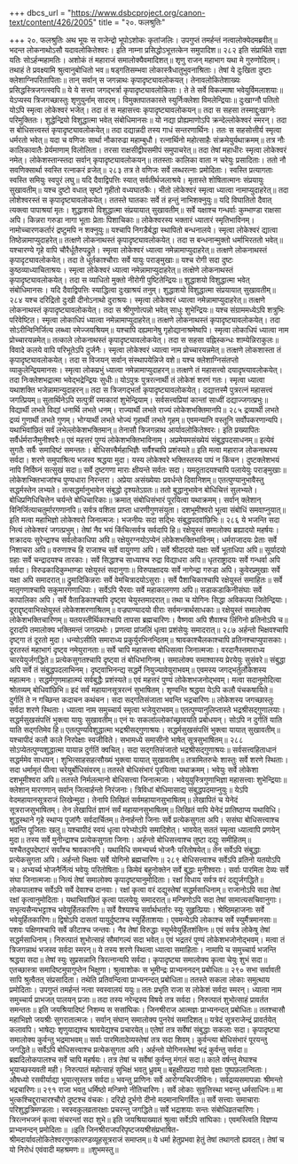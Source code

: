 +++
dbcs_url = "https://www.dsbcproject.org/canon-text/content/426/2005"
title = "२०. फलश्रुतिः"

+++
२०. फलश्रुतिः
अथ भूयः स राजेन्द्रो भूपोऽशोकः कृतांजलिः।
उपगुप्तं तमर्हन्तं नत्वालोक्येदमब्रवीत्॥
भदन्त लोकनाथोऽसौ यदावलोकितेश्वरः।
इति नाम्ना प्रसिद्धोऽभूत्तत्केन समुपादिश॥
२८२
इति संप्रार्थिते राज्ञा यतिः सोऽर्हन्महामतिः।
अशोकं तं महाराजं समालोक्यैवमादिशत्॥
शृणु राजन् महाभाग यथा मे गुरुणोदितम्।
तथाहं ते प्रवक्ष्यामि श्रुत्वानुबोधितो भव॥
षड्गतिसम्भवा लोकास्त्रैधातुभुवनाश्रिताः।
तेषां ये दुःखिता दुष्टाः क्लेशाग्निपरितापिताः॥
तान् सर्वान् स जगन्नाथः कृपादृष्ट्यावलोकयत्।
तेनावलोकितेशाख्यः प्रसिद्धस्त्रिजगत्स्वपि॥
ये ये सत्त्वा जगद्भर्त्रा कृपादृष्ट्यावलोकिताः।
ते ते सर्वे विकल्माषा भवेयुर्विमलाशयाः॥
येऽप्यस्य त्रिजगच्छास्तुः शृणुयुर्नाम् सादरम्।
विमुक्तपातकास्ते स्युर्निःक्लेशा विमलेन्द्रियाः॥
दुःखाग्नौ पतितो योऽपि स्मृत्वा लोकेश्वरं भजेत्।
तदा तं स महासत्त्वः कृपादृष्ट्यावलोकयन्॥
तदा स सहसा तस्माद्दुःखाग्नेः परिमुक्तितः।
शुद्धेन्द्रियो विशुद्धात्मा भवेत् संबोधिमानसः॥
यो नद्या प्रोह्यमाणोऽपि क्रन्देल्लोकेश्वरं स्मरन्।
तदा स बोधिसत्त्वस्तं कृपादृष्ट्यावलोकयेत्॥
तदा दद्यान्नदी तस्य गाधं सन्तरणार्थिनः।
ततः स सहसोत्तीर्य स्मृत्वा धर्मरतो भवेत्॥
यदा च वणिजः सार्था नौकारुढा महाम्बुधौ।
रत्नार्थिनो महोत्साहैः संक्रमेयुर्यथाक्रमम्॥
तत्र नौः कालिकावातैः प्रेर्यमाणाम् विलोलिता।
तरसा राक्षसीद्वीपसमीपं समुपाचरेत्॥
तदा तेषां महाधीरः स्मृत्वा लोकेश्वरं नमेत्।
लोकेशस्तान्स्तदा सर्वान् कृपादृष्ट्यावलोकयन्॥
ततस्ताः कालिका वाता न चरेयुः प्रसादिताः।
ततो नौ सवणिक्सार्था स्वस्ति रत्नाकरं व्रजेत्॥
२८३
तत्र ते वणिजः सर्वे लब्धरत्नाः प्रमोदिताः।
स्वस्ति प्रत्यागताः स्वस्ति समियुः स्वपुरं लघु॥
यदि दैवाद्विपत्तिः स्यात् सर्वतीर्थजलाश्रये।
मृतास्ते शोषितात्मानः संप्रयायुः सुखावतीम्॥
यश्च दुष्टो वधात् सृष्टो गृहीतो वध्यघातकैः।
भीतो लोकेश्वरं स्मृत्वा ध्यात्वा नामाप्युदाहरेत्॥
तदा लोशेश्वरस्तं स कृपादृष्ट्यावलोकयेत्।
ततस्ते घातकाः सर्वे तं हन्तुं नाभिशक्नुयुः॥
यदि विघातितो दैवात् त्यक्त्वा पापाश्रयां मृतः।
शुद्धाशयो विशुद्धात्मा संप्रयायात् सुखावतीम्॥
सर्वे यक्षाश्च गन्धर्वाः कुम्भाण्डा राक्षसा अपि।
किन्नरा गरुडा नागा भूताः प्रेताः पिशाचिकाः॥
लोकेश्वरस्य भक्तारं ध्यातारं स्मृतिभाविनम्।
नामोच्चारणकर्तारं द्रष्टुमपि न शक्नुयुः॥
यश्चापि निगडैर्बद्धा स्थापितो बन्धनालये। 
स्मृत्वा लोकेश्वरं द्यात्वा तिष्ठेन्नामाप्युदाहरेत्॥
तत्क्षणे लोकनाथस्तं कृपादृष्ट्यावलोकयेत्।
तदा स बन्धनान्मुक्तो धर्माभिरततो भवेत्॥
यश्चारण्ये गृहे वापि चौरैर्धूतैरुपद्रुते।
स्मृत्वा लोकेश्वरं ध्यात्वा नमेन्नामाप्युदाहरेत्॥
तत्क्षणे लोकनाथस्तं कृपादृट्यावलोकयेत्।
तदा ते धूर्तकाश्चौराः सर्वे यायुः पराङ्मुखाः॥
यश्च रोगी सदा दुष्टः कुष्ठव्याध्याचिताश्रयः।
स्मृत्वा लोकेश्वरं ध्यात्वा नमेन्नामाप्युदाहरेत्॥
तत्क्षेणे लोकनाथस्तं कृपादृष्ट्यावलोकयेत्।
तदा स व्याधितो मुक्तो नीरोगी पुष्टितेन्द्रियः॥
शुद्धाशयो विशुद्धात्मा भवेत् संबोधिमानसः।
यदि दैवाद्विपत्तिः स्याद्धित्वा दुःखाश्रयं तनुम्।
शुद्धाशयो विशुद्धात्मा संप्रयायात् सुखावतीम्॥
२८४
यश्च दरिद्रितो दुःखी दीनोऽनाथो दुराश्रयः।
स्मृत्वा लोकेश्वरं ध्यात्वा नमेन्नामाप्युदाहरेत्॥
तत्क्षणे लोकनाथस्तं कृपादृष्ट्यावलोकयेत्।
तदा स श्रीगुणोत्पन्नो भवेत् साधुः शुभेन्द्रियः॥
यश्च संग्राममध्येऽपि शत्रुभिः परिवेष्टित।
स्मृत्वा लोकाधिपं ध्यात्वा नमेन्नामाप्युदाहरेत्॥
तत्क्षणे लोकनाथस्तं कृपादृष्ट्यावलोकयेत्।
तदा सोऽरीन्विनिर्जित्य लब्ध्वा रमेज्जयश्रियम्॥
यश्चापि दह्यमानेषु गृहोद्यानाश्रमेष्वपि।
स्मृत्वा लोकाधिपं ध्यात्वा नाम प्रोच्चारयन्नमेत्॥
तत्काले लोकनाथस्तं कृपादृष्ट्यावलोकयेत्।
तदा स सहसा वह्निस्कन्धः शाम्येन्निराकुलः॥
विवादे कलये वापि परिभूतेऽपि दुर्जनैः।
स्मृत्वा लोकेश्वरं ध्यात्वा नाम प्रोच्चारयन्नमेत्॥
तत्क्षणे लोकशास्ता तं कृपादृष्ट्यावलोकयेत्।
तदा स विजयन् सर्वान् संस्थापयेन्निजे वशे॥
यश्च क्लेशाग्निसंतप्तो व्याकुलेन्द्रियमानसः।
स्मृत्वा लोकप्रभुं ध्यात्वा नमेन्नामाप्युदाहरन्॥
तत्क्षणे तं महासत्त्वो दयादृष्त्यावलोकयेत्।
तदा निःक्लेशभद्रात्मा भवेद्भद्रेन्द्रियः सुधीः॥
योऽपुत्रः पुत्ररत्नार्थी तं लोकेशं शरणं गतः।
स्मृत्वा ध्यात्वा यथाशक्ति भजेन्नामान्युदाहरन्॥
तदा स त्रिजगद्भर्ता कृपादृष्ट्यावलोकयेत्।
दद्यात्तस्मै पुत्ररत्नं महासत्त्वं जगत्प्रियम्॥
सुतार्थिनेऽपि सत्पुत्रीं रमाकारां शुभेन्द्रियाम्।
सर्वसत्त्वप्रियां कान्तां साध्वीं दद्याज्जगत्प्रभुः॥
विद्यार्थी लभते विद्यां धनार्थि लभते धनम्।
राज्यार्थी लभते राज्यं लोकेशभक्तिमानपि॥
२८५
द्रव्यार्थी लभते द्रव्यं गुणार्थी लभते गुणम्।
भोग्यार्थी लभते भोज्यं गृहार्थी लभते गृहम्॥
एवमन्यानि वस्तूनि सर्वोपकरणान्यपि।
यथाभिवांछितं सर्वं लभेल्लोकेशभक्तिमान्॥
तेनासौ त्रिजगन्नाथ आर्यावलोकितेश्वरः।
इति प्रख्यापितः सर्वैर्धर्मराजैमुनीश्वरैः॥
एवं महत्तरं पुण्यं लोकेशभक्तिभाविनाम्।
अप्रमेयमसंख्येयं संबुद्धपदसाधनम्॥
इत्येवं सुगतैः सर्वैः समादिष्टं समन्ततः।
बोधिसत्त्वैर्महाभिज्ञैः सर्वैश्चापि प्रशंस्यते॥
इति मत्वा महाराज लोकनाथस्य सर्वदा।
शरणे समुपाश्रित्य भजस्व श्रद्धया मुदा।
यस्य लोकेश्वरे भक्तिस्तस्य पापं न किंचन।
दुष्टक्लेशभयं नापि निर्विघ्नं सत्सुखं सदा॥
सर्वे दुष्टगणा माराः क्षीयन्ते सर्वतः सदा।
यमदूतादयश्चापि पलायेयुः पराङ्मुखाः॥
लोकेशभ्क्तिभाजांश्च पुण्यधारा निरन्तरा।
अप्रेया असंख्येयाः प्रवर्धन्ते दिवानिशम्॥
एतत्पुण्यानुभावैस्तु सद्धर्मस्तेन लभ्यते।
तत्सद्धर्मानुभावेन संबुद्धो दृश्यतेऽग्रतः॥
ततो बुद्धानुभावेन बोधिचित्तं सुलभ्यते।
बोधिप्रणिधिचित्तेन चर्यन्ते बोधिचारिकाः॥
क्रमात् संबोधिसंभारं पूरयित्वा यथाक्रमम्।
सर्वान् क्लेशान् विनिर्जित्याचतुर्मारगणानपि॥
सर्वत्र वशिता प्राप्ता धारणीगुणसंयुता।
दशभूमीश्वरो भूत्वा संबोधिं समवाप्नुयात्॥
इति मत्वा महाभिज्ञो लोकेश्वरो जिनात्मजः।
भजनीयः सदा सद्भिः संबुद्धपदवांछिभिः॥
२८६
ये भजन्ति सदा नित्यं लोकेश्वरं जगत्प्रभुम्।
तेषां नैव भयं किंचित्सर्वत्र सर्वदापि हि॥
रक्षेयुस्तं समालोक्य ब्रह्यादयो महर्षयः।
शक्रादयः सुरेन्द्राश्च सर्वलोकाधिपा अपि॥
रक्षेयुरग्नयोऽप्येनं लोकेशभक्तिभाविनम्।
धर्मराजादयः प्रेताः सर्वे निशाचरा अपि॥
वरुणाश्च हि राजाश्च सर्वे वायुगणा अपि।
सर्वे श्रीदादयो यक्षाः सर्वे भूताधिपा अपि॥
सूर्यादयो ग्रहाः सर्वे चन्द्रादयश्च तारकाः।
सर्वे सिद्धाश्च साध्याश्च रुद्रा विद्याधरा अपि॥
धृतराष्ट्रादयः सर्वे गन्धर्वा अपि सर्वदा।
विरुढकादिकुम्भाण्डा रक्षेयुस्तं सदानुगाः॥
विरुपाक्षादयः सर्वे नागेन्द्रा गरुडा अपि।
कुवेरप्रमुखाः सर्वे यक्षा अपि समादरात्॥
द्रुमादिकिन्नराः सर्वे वेमचित्रादयोऽसुराः।
सर्वे पैशाचिकाश्चापि रक्षेयुस्तं समाहितः॥
सर्वे मातृगणाश्चापि सकुमारगणाधिपाः।
सर्वेऽपि भैरवाः सर्वे महाकालगणा अपि॥
सडाकडाकिनीसंघाः सर्वे कापालिका अपि।
सर्वे वैताडिकाश्चापि दृष्ट्वा चेयुस्तमादरात्॥
तथा च योगिनः सिद्धा अविकल्पा जितेन्द्रियाः।
दूराद्दृष्ट्वाभिरक्षेयुस्तं लोकेशशरणाश्रितम्॥
वज्रपाण्यादयो वीराः सर्वमन्त्रार्थसाधकाः॥
रक्षेयुस्तं समालोक्य लोकेशभक्तिचारिणम्॥
यतयस्तीर्थिकाश्चापि तापसा ब्रह्मचारिणः।
वैष्णवा अपि शैवाश्च लिंगिनो व्रतिनोऽपि च॥
दूरादपि तमालोक्य भक्तिमन्तं जगत्प्रभोः।
प्रणत्वा प्रांजलिं धृत्वा प्रशंसेयुः समादरात्॥
२८७
अर्हन्तो भिक्षवश्चापि दृष्ट्गा तं दूरतो मुदा।
धन्योऽसीति समाराध्य प्रकुर्युरभिनन्दितम्॥
श्रावकाश्चैलकाश्चापि व्रतिनश्चाप्युपासकाः।
दूरतस्तं महाभागं दृष्ट्व नमेयुरानताः॥
सर्वे चापि महासत्त्वा बोधिसत्वा जिनात्मजाः।
वरदानैस्तमाराध्य चारयेयुर्जगद्धिते॥
प्रत्येकसुगतश्चापि दृष्ट्वा तं बोधिभागिनम्।
समालोक्य समाश्वास्य प्रेरयेयुः सुसंवरे॥
संबुद्धा अपि सर्वे तं संबुद्धपदलाभिनम्।
दृष्ट्वाभिनन्द्य सद्धर्मे नियुज्यावेयुराभवम्॥
एवमस्य जगद्भर्तुर्लोकेशस्य महात्मनः।
सद्धर्मगुणमाहात्म्यं सर्वबुद्धैः प्रशंस्यते॥
एवं महत्तरं पुण्यं लोकेशभजनोद्भवम्।
मत्वा सदानुमोदित्वा श्रोतव्यम् बोधिवांछिभि॥
इदं सर्वं महायानसूत्ररत्नं सुभाषितम्।
शृण्वन्ति श्रद्धया येऽपि कलौ पंचकषायिते॥
दुर्गतिं ते न गच्छिन्त कदाचन कथंचन।
सदा सद्गतिसंजाता भवन्ति भद्रचारिणः॥
लोकेशस्य जगच्छास्तुः सर्वदा शरणे स्थिताः।
ध्यात्वा नाम समुच्चार्य स्मृत्वा भजेयुराभवम्॥
एतत्पुण्यानुलिप्तास्ते भद्रश्रीसद्गुणालयाः।
सद्धर्मसुखसंपत्तिं भुक्त्वा यायुः सुखावतीम्॥
एनं यः सकलांल्लोकांच्छ्रावयति प्रबोधयन्।
सोऽपि न दुर्गतिं याति याति सद्गतिमेव हि॥
एतत्पुण्यविशुद्धात्मा भद्रश्रीसद्गुणाश्रयः।
सद्धर्मसुखसंपत्तिं भुक्त्वा यायात् सुखावतीम्॥
यश्चापीदं कलौ काले निरपेक्षाः स्वजीविते।
सभामध्ये समासीनो भाषेत् सूत्रसुभाषितम्॥
२८८
सोऽप्येतत्पुण्यशुद्धात्मा यायान्न दुर्गतिं क्वचित्।
सदा सद्गतिसंजातो भद्रश्रीसद्गुणाश्रयः॥
सर्वसत्त्वहिताधानं सद्धर्ममेव साधयन्।
शुभित्साहसहत्सौख्यं भुक्त्वा यायात् सुखावतीम्॥
तत्रामितरुचेः शास्तुः सर्वे शरणे स्थिताः।
सदा धर्मामृतं पीत्वा चरेयुर्बोधिसंवरम्॥
ततस्ते बोधिसंभारं पूरयित्वा यथाक्रमम्।
भवेयुः सर्वे लोकेशा दशभूमीश्वरा अपि॥
ततस्ते निर्मलत्मानो बोधिसत्त्वा जिनात्मजाः।
भवेयुयुस्त्रिगुणाभिज्ञा महासत्त्वाः शुभेन्द्रियाः॥
क्लेशान् मारगणान् सर्वान् जित्वार्हन्तो निरंजनाः।
त्रिविधां बोधिमासाद्य संबुद्धपदमाप्नुयुः॥
येऽपि वेदमहायानसूत्रराजं लिखेन्मुदा।
तेनापि लिखितं सर्वमहायानसुभाषितम्॥
लेखापितं च येनेदं सूत्रराजसुभाषितम्।
तेन लेखापितं ज्ञानं सर्वं महायानसुभाषितम्॥
लिखितं वापि येनेदं प्रातिष्ठाप्य यथाविधि।
शुद्धस्थाने गृहे स्थाप्य पूजांगैः सर्वदार्चितम्॥
तेनार्हन्तो जिनाः सर्वे प्रत्येकसुगता अपि।
ससंघा बोधिसत्त्वाश्च भवन्ति पूजिताः खलु॥
यश्चापीदं स्वयं धृत्वा परेभ्योऽपि समादिशेत्।
भावयेत् सततं स्मृत्वा ध्यात्वापि प्रणयेन् मुदा॥
तस्य सर्वे मुनीन्द्राश्च प्रत्येकसुगता जिनाः।
अर्हन्तो बोधिसत्त्वाश्च तुष्टा दद्युः समीहितम्॥
यश्चैतदुपदेष्टारं सर्वांश्च श्रावकानपि।
यथाविधि समभ्यर्च्य भोजनैः परितोषयेत्॥
तेन सर्वेऽपि संबुद्धाः प्रत्येकसुगता अपि।
अर्हन्तो भिक्षवः सर्वे योगिनो ब्रह्मचारिणः॥
२८९
बोधिसत्त्वाश्च सर्वेऽपि व्रतिनो यतयोऽपि च।
अभ्यर्च्य भोजनैर्नित्यं भवेयुः परितोषिताः॥
किमेवं बहुनोक्तेन सर्वे बुद्धाः मुनीश्वराः।
सर्वाः पारमिता देव्यः सर्वे संघा जिनात्मजाः॥
नित्यं तेषां समालोक्य कृपादृष्ट्यानुमोदिताः।
रक्षां विधाय सर्वत्र वरं दद्युर्जगद्धिते॥
लोकपालाश्च सर्वेऽपि सर्वे देवाश्च दानवाः।
रक्षां कृत्वा वरं  दद्युस्तेषां सद्धर्मसाधिनाम्॥
राजानोऽपि सदा तेषां रक्षां कृत्वानुमोदिताः।
यथाभिवांछितं कृत्वा पालयेयुः समादरात्॥
मन्त्रिणोऽपि सदा तेषां सामात्यसचिवानुगाः।
सभृत्यसैन्यभट्टाश्च भवेयुर्हितकारिणः॥
सर्वे वैश्याश्च सर्वार्थभर्तारः स्युः सुहृत्प्रियाः।
श्रेष्ठिमहाजनाः सर्वे भवेयुर्हितकारिणः॥
द्विषोऽपि दासतां यायुर्दुष्टाश्च स्युर्हिताशयाः।
एवमन्येऽपि लोकाश्च सर्वे स्युर्मैत्रमानसाः॥
पशवः पक्षिणश्चापि सर्वे कीटाश्च जन्तवः।
नैव तेषां विरुद्धाः स्युर्भवेयुर्हितशंसिनः॥
एवं सर्वत्र लोकेषु तेषां सद्धर्मसाधिनाम्।
निरुत्पातं शुभोत्साहं सौमांगल्यं सदा भवेत्॥
एवं भद्रतरं पुण्यं लोकेशभजोनोद्भवम्।
मत्वा तं त्रिजगन्नाथं भजस्व सर्वदा स्मरन्॥
ये तस्य शरणे स्थित्वा ध्यात्वा समाहिताः।
नामापि च समुच्चार्य भजन्ति श्रद्धया सदा॥
तेषां स्युः सुप्रसन्नानि त्रिरत्नान्यपि सर्वदा।
कृपादृष्ट्या समालोक्य कृत्वा चेयुः शुभं सदा॥
एतच्छास्त्रा समादिष्टमुपागुप्तेन भिक्षुणा।
श्रुत्वाशोकः स भूमीन्द्रः प्राभ्यननदन् प्रबोधितः॥
२९०
सभा सर्वावती सापि श्रुत्वैतत् संप्रसादिता।
तथेति प्रतिवन्दित्वा प्राभ्यनन्दत् प्रबोधिता॥
ततस्ते सकला लोकाः समुत्थाय प्रमोदिताः।
उपगुप्तं तमर्हन्तं नत्वा स्वस्वालयं ययुः॥
ततः प्रभृति राजा स लोकेशं सर्वदा स्मरन्।
ध्यात्वा नाम समुच्चार्य प्राभजत् पालयन् प्रजाः॥
तदा तस्य नरेन्द्रस्य विषये तत्र सर्वदा।
निरुत्पातं शुभोत्साहं प्रावर्तत समन्ततः॥
इति जयश्रियादिष्टं निशम्य स ससांघिकः।
जिनश्रीराज आत्मज्ञः प्राभ्यनन्दत् प्रबोधितः॥
ततश्चासौ महाभिज्ञो जयश्रीः सुगरातात्मजः।
सर्वान् संघान् समालोक्य पुनरेवं समादिशत्॥
यत्रेदं सूत्रराजेन्द्रं प्रावर्तयेत् कलावपि।
भाषेद्यः शृणुयाद्यश्च श्रावयेद्यश्च प्रचारयेत्॥
एतेषां तत्र सर्वेषां संबुद्धाः सकलाः सदा।
कृपादृष्ट्या समालोक्य कुर्वन्तु भद्रमाभवम्॥
सर्वाः पारमितादेव्यस्तेषां तत्र सदा शिवम्।
कुर्वन्त्या बोधिसंभारं पूरयन्तु जगद्धिते॥
सर्वेऽपि बोधिसत्त्वाश्च प्रत्येकसुगता अपि।
अर्हन्तो योगिनस्तेषां भद्रं कुर्वन्तु सर्वदा॥
ब्रह्मदिलोकपालश्च सर्वे चापि महर्षयः।
तत्र तेषां च सर्वेषां कुर्वन्तु मंगलं सदा॥
काले वर्षन्तु मेघाश्च भूयाच्छस्यवती मही।
निरुत्पातं महोत्साहं सुभिक्षं भवतु ध्रुवम्॥
बहुक्षीरप्रदा गावो वृक्षाः पुष्पफ़लान्विताः।
औषध्यो रसवीर्याद्या भूयात्सुस्तत्र सर्वदा॥
भवन्तु प्राणिनः सर्वे आरोग्यचिरजीविनः।
सर्वद्रव्यसमापन्नाः श्रीमन्तो भद्रचारिणः॥
२९१
राजा भवतु धर्मिष्ठो मन्त्रिणो नीतिचारिणः।
सर्वे लोकाः सुवृत्तिस्था भवन्तु धर्मसाधिनः॥
मा भुत्कश्चिद्दुराचारश्चौरो दुष्टश्च वंचकः।
दरिद्रो दुर्भगो दीनो मदमानाभिगर्वितः॥
सर्वे सत्त्वाः समाचाराः परिशुद्धत्रिमण्डलाः।
स्वस्वकुलव्रतारक्षाः प्रचरन्तु जगद्धिते॥
सर्वे भद्राशयाः सन्तः संबोधिव्रतचारिणः।
त्रिरत्नभजनं कृत्वा संचरन्तां सदा शुभे॥
इति जयश्रियाख्यातं श्रुत्वा सर्वेऽपि सांघिकाः।
एवमस्त्विति विज्ञप्य प्राभ्यनन्दन् प्रमोदिताः॥
॥इति जिनश्रीराजपरिपृष्टजयश्रीसंप्रभाषित-
श्रीमदार्यावलोकितेश्वरगुणकारण्डव्यूहसूत्रराजं समाप्तम्॥
ये धर्मा हेतुप्रभवा हेतुं तेषां तथागतो ह्यवदत्।
तेषां च यो निरोधं एवंवादी महश्रमणः॥
॥शुभमस्तु॥
